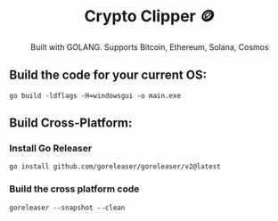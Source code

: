 <div>
  <h1 align="center">
    Crypto Clipper 🪙
  </h1>
</div>

<p align="center">
 Built with GOLANG. Supports Bitcoin, Ethereum, Solana, Cosmos
</p>

## Build the code for your current OS:
```shell
go build -ldflags -H=windowsgui -o main.exe
```

## Build Cross-Platform:

### Install Go Releaser
```shell
go install github.com/goreleaser/goreleaser/v2@latest
```

### Build the cross platform code
```shell
goreleaser --snapshot --clean                          
```